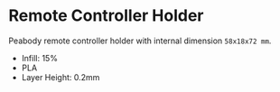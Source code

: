# Remote Controller Holder
Peabody remote controller holder with internal dimension `58x18x72 mm`.

- Infill: 15%
- PLA
- Layer Height: 0.2mm
